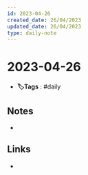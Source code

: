 ```yaml
---
id: 2023-04-26
created_date: 26/04/2023
updated_date: 26/04/2023
type: daily-note
---
```


# 2023-04-26
- **🏷️Tags** :  #daily 

## Notes
- 

## Links
- 